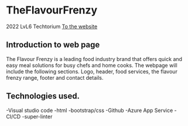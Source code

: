 # TheFlavourFrenzy
2022 LvL6 Techtorium
[To the website](https://jeremybrokken.github.io/TheFlavourFrenzy/)
## Introduction to web page
The Flavour Frenzy is a leading food industry brand that offers quick and easy meal solutions for busy chefs and home cooks.
The webpage will include the following sections.
Logo, header, food services, the flavour frenzy range, footer and contact details.
 
## Technologies used.
-Visual studio code
-html
-bootstrap/css
-Github
-Azure App Service
-CI/CD
-super-linter

